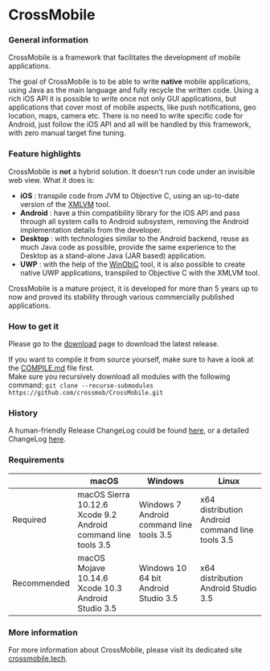 # CrossMobile

### General information
CrossMobile is a framework that facilitates the development of mobile applications.

The goal of CrossMobile is to be able to write **native** mobile applications, using Java as the 
main language and fully recycle the written code. Using a rich iOS API it is possible to write once 
not only GUI applications, but applications that cover most of mobile aspects, like push notifications, 
geo location, maps, camera etc. There is no need to write specific code for Android, just follow the
iOS API and all will be handled by this framework, with zero manual target fine tuning.

### Feature highlights

CrossMobile is **not** a hybrid solution. It doesn't run code under an invisible web view. What it does is:

* **iOS** : transpile code from JVM to Objective C, using an up-to-date version of the [XMLVM](https://github.com/teras/xmlvm) tool.
* **Android** : have a thin compatibility library for the iOS API and pass through all system calls to Android subsystem, removing the 
Android implementation details from the developer.
* **Desktop** : with technologies similar to the Android backend, reuse as much Java code as possible, provide the same experience
to the Desktop as a stand-alone Java (JAR based) application.
* **UWP** : with the help of the [WinObjC](https://github.com/crossmob/WinObjC) tool, it is also possible to create native UWP applications, 
transpiled to Objective C with the XMLVM tool.

CrossMobile is a mature project, it is developed for more than 5 years up to now and proved its stability through various 
commercially published applications.

### How to get it
Please go to the [download](https://github.com/crossmob/CrossMobile/releases/latest) page to download the latest release.

If you want to compile it from source yourself, make sure to have a look at the [COMPILE.md](https://github.com/crossmob/CrossMobile/blob/master/COMPILE.md) file first. <br/>
Make sure you recursively download all modules with the following command: ```git clone --recurse-submodules https://github.com/crossmob/CrossMobile.git```

### History

A human-friendly Release ChangeLog could be found [here](https://github.com/crossmob/CrossMobile/blob/master/RELEASES.md),
or a detailed ChangeLog [here](https://github.com/crossmob/CrossMobile/blob/master/CHANGELOG.md).

### Requirements

|   | macOS | Windows | Linux |
|---|-------|---------|--------|
| Required | macOS Sierra 10.12.6 <br/> Xcode 9.2 <br/> Android command line tools 3.5 | Windows 7 <br/> Android command line tools 3.5 | x64 distribution <br/> Android command line tools 3.5
| Recommended | macOS Mojave 10.14.6 <br/> Xcode 10.3 <br/> Android Studio 3.5 | Windows 10 64 bit<br/> Android Studio 3.5 | x64 distribution <br/> Android Studio 3.5

### More information
For more information about CrossMobile, please visit its dedicated site [crossmobile.tech](https://crossmobile.tech).

